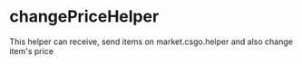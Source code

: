 # changePriceHelper
This helper can receive, send items on market.csgo.helper and also change item's price
